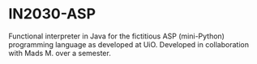 # IN2030-ASP

Functional interpreter in Java for the fictitious ASP (mini-Python) programming language as developed at UiO. Developed in collaboration with Mads M. over a semester.

